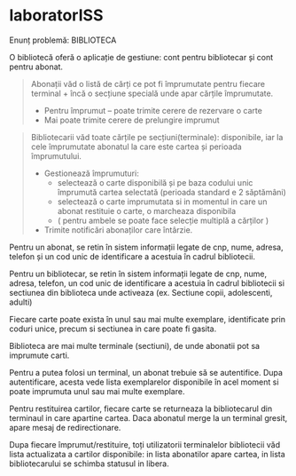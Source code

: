 # laboratorISS

Enunț problemă: BIBLIOTECA 

O bibliotecă oferă o aplicație de gestiune: cont pentru bibliotecar și cont pentru abonat.

> Abonații văd o listă de cărți ce pot fi împrumutate pentru fiecare terminal + încă o secțiune specială unde apar cărțile împrumutate.
> - Pentru împrumut – poate trimite cerere de rezervare o carte
> - Mai poate trimite cerere de prelungire imprumut
	
> Bibliotecarii văd toate cărțile pe secțiuni(terminale): disponibile, iar la cele împrumutate abonatul la care este cartea și perioada împrumutului.
> - Gestionează împrumuturi: 
> 	- selectează o carte disponibilă și pe baza codului unic împrumută cartea selectată (perioada standard e 2 săptămâni) 
>	- selectează o carte imprumutata si in momentul in care un abonat restituie o carte, o marcheaza disponibila
>	- ( pentru ambele se poate face selecție multiplă a cărților )
> - Trimite notificări abonaților care întârzie.
 	 
Pentru un abonat, se retin în sistem informații legate de cnp, nume, adresa, telefon și un cod unic de identificare a acestuia în cadrul bibliotecii. 

Pentru un bibliotecar, se retin în sistem informații legate de cnp, nume, adresa, telefon, un cod unic de identificare a acestuia în cadrul bibliotecii si sectiunea din biblioteca unde activeaza (ex. Sectiune copii, adolescenti, adulti)

Fiecare carte poate exista în unul sau mai multe exemplare, identificate prin coduri unice, precum si sectiunea in care poate fi gasita.

Biblioteca are mai multe terminale (sectiuni), de unde abonatii pot sa imprumute carti.

Pentru a putea folosi un terminal, un abonat trebuie să se autentifice. Dupa autentificare, acesta vede lista exemplarelor disponibile în acel moment si poate imprumuta unul sau mai multe exemplare.

Pentru restituirea cartilor, fiecare carte se returneaza la bibliotecarul din terminaul in care apartine cartea. Daca abonatul merge la un terminal gresit, apare mesaj de redirectionare.

Dupa fiecare împrumut/restituire, toți utilizatorii terminalelor bibliotecii văd lista actualizata a cartilor disponibile: in lista abonatilor apare cartea, in lista bibliotecarului se schimba statusul in libera.

